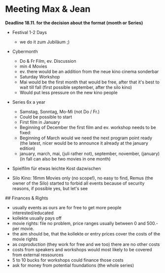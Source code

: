 # Meeting Max & Jean

**Deadline 18.11. for the decision about the format (month or Series)**


* Festival 1-2 Days
    * we do it zum Jubiläum ;)
* Cybermonth
    * Do & Fr Film, ev. Discussion
    * min 4 Movies
    * ev. there would be an addition from the neue kino cinema sonderbar
    * Saturday Workshop
    * Mai would be the first month that would be free, after that it's best to wait till fall (first possible september, after the silo kino)
    * Would put less pressure on the new kino people
* Series 6x a year
    * Samstag, Sonntag, Mo-Mi (not Do / Fr.)
    * Could be possible to start
    * First film in January
    * Beginning of December the first film and ev. workshop needs to be fixed:
    * Beginning of March would we need the next program point ready (the latest, nicer would be to announce it already at the january edition)
    * january, march, mai, (juli rather not), september, november, (january) (in fall can also be two movies in one month)

* Spielfilm für etwas leichte Kost dazwischen
* Silo Kino: 16mm Movies only (no scope!), no easy to find, Remus (the owner of the Silo) started to forbid all events because of security reasons, if possible yes, but let's see

## Finances & Rights
* usually events as ours are for free to get more people interested/educated
* kollekte usually pays off
* movie rights: file no problem, price ranges usually between 0 and 500.- per movie.
* the aim should be, that the kollekte or entry prices cover the costs of the movie rights
* as *coproduction* (they work for free and we too) there are no other costs
* costs from speakers and workshops would most likely to be covered from external ressources
* 5 to 10 bucks for workshops could finance those costs
* ask for money from potential foundations (the whole series)
